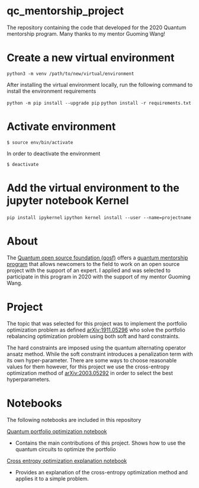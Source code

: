 # qc_mentorship_project
The repository containing the code that developed for the 2020 Quantum mentorship program. Many thanks to my mentor Guoming Wang!


# Create a new virtual environment
`python3 -m venv /path/to/new/virtual/environment`

After installing the virtual environment locally, run the 
following command to install the environment requirements

`python -m pip install --upgrade pip`
`python install -r requirements.txt`


# Activate environment
`$ source env/bin/activate`

In order to deactivate the environment

`$ deactivate`

# Add the virtual environment to the jupyter notebook Kernel
`pip install ipykernel`
`ipython kernel install --user --name=projectname`

# About
The [Quantum open source foundation (qosf)](https://qosf.org/) offers a [quantum mentorship program](https://qosf.org/qc_mentorship/) that allows newcomers to the field to work on an open source project with the support of an expert. I applied and was selected to participate in this program in 2020 with the support of my mentor Guoming Wang.

# Project
The topic that was selected for this project was to implement the portfolio optimization problem as defined  [arXiv:1911.05296](https://arxiv.org/abs/1911.05296) who solve the portfolio rebalancing optimization problem using both soft and hard constraints. 

The hard constraints are imposed using the quantum alternating operator ansatz method. While the soft constraint introduces a penalization term with its own hyper-parameter. There are some ways to choose reasonable values for them however, for this project we use the cross-entropy optimization method of [arXiv:2003.05292](https://arxiv.org/abs/2003.05292) in order to select the best hyperparameters.

# Notebooks

The following notebooks are included in this repository

[Quantum portfolio optimization notebook](/Final_notebook.ipynb)
* Contains the main contributions of this project. Shows how to use the quantum circuits to optimize the portfolio  


[Cross entropy optimization explanation notebook](/Cross_Entropy_Optimization.ipynb)
* Provides an explanation of the cross-entropy optimization method and applies it to a simple problem.

